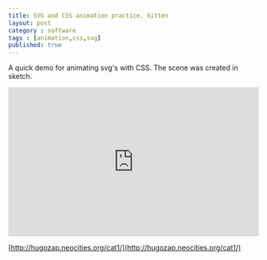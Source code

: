 ```yaml
---
title: SVG and CSS animation practice, kitten
layout: post
category : software
tags : [animation,css,svg]
published: true
---
```

        
A quick demo for animating svg's with CSS. The scene was created in sketch.

<iframe src="http://hugozap.neocities.org/cat1/" width="100%" height="300px" frameborder="0"></iframe>

[http://hugozap.neocities.org/cat1/](http://hugozap.neocities.org/cat1/)